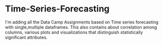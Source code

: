 # Time-Series-Forecasting


I'm adding all the Data Camp Assignments based on Time series forecasting with single,multiple dataframes. This also contains about correlation among columns, various plots and visualizations  that distinguish statistically significant attributes.
